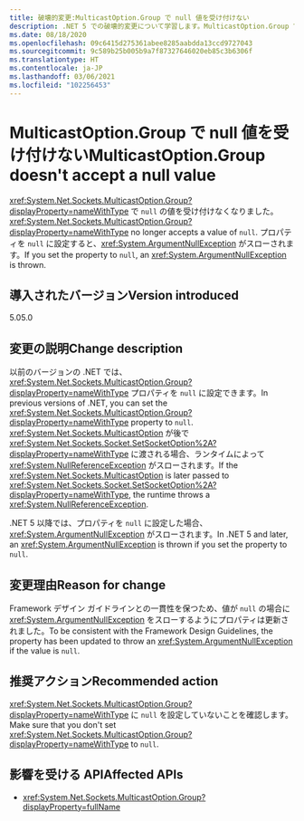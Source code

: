 ```yaml
---
title: 破壊的変更:MulticastOption.Group で null 値を受け付けない
description: .NET 5 での破壊的変更について学習します。MulticastOption.Group で null 値は受け付けられないようになりました。
ms.date: 08/18/2020
ms.openlocfilehash: 09c6415d275361abee8285aabdda13ccd9727043
ms.sourcegitcommit: 9c589b25b005b9a7f87327646020eb85c3b6306f
ms.translationtype: HT
ms.contentlocale: ja-JP
ms.lasthandoff: 03/06/2021
ms.locfileid: "102256453"
---
```

# <a name="multicastoptiongroup-doesnt-accept-a-null-value"></a><span data-ttu-id="85f15-103">MulticastOption.Group で null 値を受け付けない</span><span class="sxs-lookup"><span data-stu-id="85f15-103">MulticastOption.Group doesn't accept a null value</span></span>

<span data-ttu-id="85f15-104"><xref:System.Net.Sockets.MulticastOption.Group?displayProperty=nameWithType> で `null` の値を受け付けなくなりました。</span><span class="sxs-lookup"><span data-stu-id="85f15-104"><xref:System.Net.Sockets.MulticastOption.Group?displayProperty=nameWithType> no longer accepts a value of `null`.</span></span> <span data-ttu-id="85f15-105">プロパティを `null` に設定すると、<xref:System.ArgumentNullException> がスローされます。</span><span class="sxs-lookup"><span data-stu-id="85f15-105">If you set the property to `null`, an <xref:System.ArgumentNullException> is thrown.</span></span>

## <a name="version-introduced"></a><span data-ttu-id="85f15-106">導入されたバージョン</span><span class="sxs-lookup"><span data-stu-id="85f15-106">Version introduced</span></span>

<span data-ttu-id="85f15-107">5.0</span><span class="sxs-lookup"><span data-stu-id="85f15-107">5.0</span></span>

## <a name="change-description"></a><span data-ttu-id="85f15-108">変更の説明</span><span class="sxs-lookup"><span data-stu-id="85f15-108">Change description</span></span>

<span data-ttu-id="85f15-109">以前のバージョンの .NET では、<xref:System.Net.Sockets.MulticastOption.Group?displayProperty=nameWithType> プロパティを `null` に設定できます。</span><span class="sxs-lookup"><span data-stu-id="85f15-109">In previous versions of .NET, you can set the <xref:System.Net.Sockets.MulticastOption.Group?displayProperty=nameWithType> property to `null`.</span></span> <span data-ttu-id="85f15-110"><xref:System.Net.Sockets.MulticastOption> が後で <xref:System.Net.Sockets.Socket.SetSocketOption%2A?displayProperty=nameWithType> に渡される場合、ランタイムによって <xref:System.NullReferenceException> がスローされます。</span><span class="sxs-lookup"><span data-stu-id="85f15-110">If the <xref:System.Net.Sockets.MulticastOption> is later passed to <xref:System.Net.Sockets.Socket.SetSocketOption%2A?displayProperty=nameWithType>, the runtime throws a <xref:System.NullReferenceException>.</span></span>

<span data-ttu-id="85f15-111">.NET 5 以降では、プロパティを `null` に設定した場合、<xref:System.ArgumentNullException> がスローされます。</span><span class="sxs-lookup"><span data-stu-id="85f15-111">In .NET 5 and later, an <xref:System.ArgumentNullException> is thrown if you set the property to `null`.</span></span>

## <a name="reason-for-change"></a><span data-ttu-id="85f15-112">変更理由</span><span class="sxs-lookup"><span data-stu-id="85f15-112">Reason for change</span></span>

<span data-ttu-id="85f15-113">Framework デザイン ガイドラインとの一貫性を保つため、値が `null` の場合に <xref:System.ArgumentNullException> をスローするようにプロパティは更新されました。</span><span class="sxs-lookup"><span data-stu-id="85f15-113">To be consistent with the Framework Design Guidelines, the property has been updated to throw an <xref:System.ArgumentNullException> if the value is `null`.</span></span>

## <a name="recommended-action"></a><span data-ttu-id="85f15-114">推奨アクション</span><span class="sxs-lookup"><span data-stu-id="85f15-114">Recommended action</span></span>

<span data-ttu-id="85f15-115"><xref:System.Net.Sockets.MulticastOption.Group?displayProperty=nameWithType> に `null` を設定していないことを確認します。</span><span class="sxs-lookup"><span data-stu-id="85f15-115">Make sure that you don't set <xref:System.Net.Sockets.MulticastOption.Group?displayProperty=nameWithType> to `null`.</span></span>

## <a name="affected-apis"></a><span data-ttu-id="85f15-116">影響を受ける API</span><span class="sxs-lookup"><span data-stu-id="85f15-116">Affected APIs</span></span>

- <xref:System.Net.Sockets.MulticastOption.Group?displayProperty=fullName>

<!--

### Affected APIs

- `P:System.Net.Sockets.MulticastOption.Group`

### Category

Networking

-->
